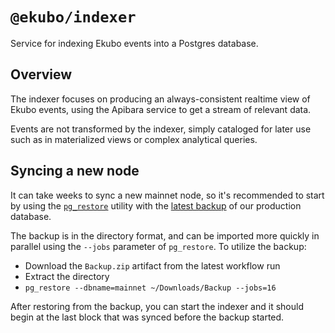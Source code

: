 # `@ekubo/indexer`

Service for indexing Ekubo events into a Postgres database.

## Overview

The indexer focuses on producing an always-consistent realtime view of Ekubo events, using the Apibara service to get a stream of relevant data.

Events are not transformed by the indexer, simply cataloged for later use such as in materialized views or complex analytical queries.

## Syncing a new node

It can take weeks to sync a new mainnet node, so it's recommended to start by using
the [`pg_restore`](https://www.postgresql.org/docs/current/app-pgrestore.html) utility with
the [latest backup](https://github.com/EkuboProtocol/indexer/actions/workflows/backup.yml) of our production database.

The backup is in the directory format, and can be imported more quickly in parallel using the `--jobs` parameter
of `pg_restore`. To utilize the backup:

- Download the `Backup.zip` artifact from the latest workflow run
- Extract the directory
- `pg_restore --dbname=mainnet ~/Downloads/Backup --jobs=16`

After restoring from the backup, you can start the indexer and it should begin at the last block that was synced before the backup started.
